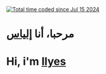 <a href="https://wakatime.com/@9b8d01c3-37ec-484d-af70-824dcb9bea67"><img src="https://wakatime.com/badge/user/9b8d01c3-37ec-484d-af70-824dcb9bea67.svg" alt="Total time coded since Jul 15 2024" /></a> 

<h1>مرحبا، أنا <a href="https://linktr.ee/Ilyes_kouachi" target="_blank">إلياس</a></h1>
<h1>Hi, i'm <a href="https://linktr.ee/Ilyes_kouachi" target="_blank">Ilyes</a>&nbsp;</h1>
